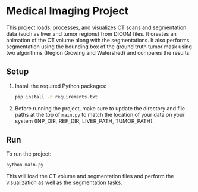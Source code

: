 # Medical Imaging Project

This project loads, processes, and visualizes CT scans and segmentation data (such as liver and tumor regions) from DICOM files. It creates an animation of the CT volume along with the segmentations. It also performs segmentation using the bounding box of the ground truth tumor mask using two algorithms (Region Growing and Watershed) and compares the results.

## Setup

1. Install the required Python packages:

   ```bash
   pip install -r requirements.txt
   ```

2. Before running the project, make sure to update the directory and file paths at the top of `main.py` to match the location of your data on your system (INP_DIR, REF_DIR, LIVER_PATH, TUMOR_PATH).

## Run

To run the project:

```bash
python main.py
```

This will load the CT volume and segmentation files and perform the visualization as well as the segmentation tasks.
